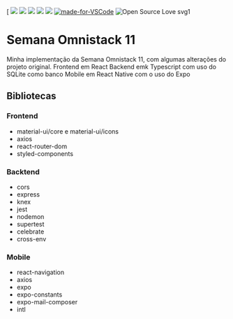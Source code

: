 [
![](https://img.shields.io/github/last-commit/Leonardocpn/semana-omnistack-11.svg?color=red)
![](https://img.shields.io/github/languages/top/Leonardocpn/semana-omnistack-11.svg?color=yellow)
![](https://img.shields.io/github/languages/count/Leonardocpn/semana-omnistack-11.svg?color=lightgrey)
![](https://img.shields.io/github/languages/code-size/Leonardocpn/semana-omnistack-11.svg)
![](https://img.shields.io/github/repo-size/Leonardocpn/semana-omnistack-11.svg?color=blueviolet)
[![made-for-VSCode](https://img.shields.io/badge/Made%20for-VSCode-1f425f.svg)](https://code.visualstudio.com/)
![Open Source Love svg1](https://badges.frapsoft.com/os/v1/open-source.svg?v=103)

# Semana Omnistack 11

Minha implementação da Semana Omnistack 11, com algumas alterações do projeto original.
Frontend em React
Backend emk Typescript com uso do SQLite como banco
Mobile em React Native com o uso do Expo

## Bibliotecas

### Frontend

- material-ui/core e material-ui/icons
- axios
- react-router-dom
- styled-components

### Backtend

- cors
- express
- knex
- jest
- nodemon
- supertest
- celebrate
- cross-env

### Mobile

- react-navigation
- axios
- expo
- expo-constants
- expo-mail-composer
- intl

